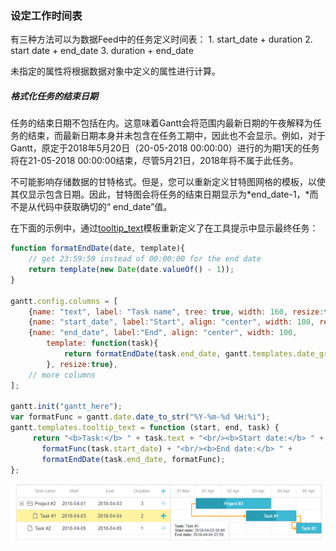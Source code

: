 ### 设定工作时间表

有三种方法可以为数据Feed中的任务定义时间表：
  		1. start_date + duration
  		2. start date + end_date
  		3. duration + end_date

未指定的属性将根据数据对象中定义的属性进行计算。

##### 格式化任务的结束日期

任务的结束日期不包括在内。这意味着Gantt会将范围内最新日期的午夜解释为任务的结束，而最新日期本身并未包含在任务工期中，因此也不会显示。例如，对于Gantt，原定于2018年5月20日（20-05-2018 00:00:00）进行的为期1天的任务将在21-05-2018 00:00:00结束，尽管5月21日，2018年将不属于此任务。

不可能影响存储数据的甘特格式。但是，您可以重新定义甘特图网格的模板，以使其仅显示包含日期。因此，甘特图会将任务的结束日期显示为*end_date-1，*而不是从代码中获取确切的“ end_date”值。

在下面的示例中，通过[tooltip_text](https://docs.dhtmlx.com/gantt/api__gantt_tooltip_text_template.html)模板重新定义了在工具提示中显示最终任务：

```js
function formatEndDate(date, template){ 
    // get 23:59:59 instead of 00:00:00 for the end date
    return template(new Date(date.valueOf() - 1));  
}
 
gantt.config.columns = [
    {name: "text", label: "Task name", tree: true, width: 160, resize:true},
    {name: "start_date", label:"Start", align: "center", width: 100, resize:true},
    {name: "end_date", label:"End", align: "center", width: 100, 
        template: function(task){
            return formatEndDate(task.end_date, gantt.templates.date_grid);
        }, resize:true},
    // more columns
];
 
gantt.init("gantt_here");
var formatFunc = gantt.date.date_to_str("%Y-%m-%d %H:%i");
gantt.templates.tooltip_text = function (start, end, task) {
     return "<b>Task:</b> " + task.text + "<br/><b>Start date:</b> " + 
       formatFunc(task.start_date) + "<br/><b>End date:</b> " + 
       formatEndDate(task.end_date, formatFunc);
};
```

![image-20200113104255055](./image/image-20200113104255055.png)
